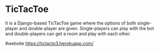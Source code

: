# TicTacToe
It is a Django-based TicTacToe game where the options of both single-player and double-player are given. Single-players can play with the bot and double-players can get a room and play with each other.

#website
https://tictacto3.herokuapp.com/
